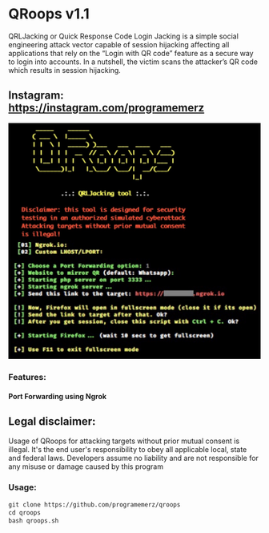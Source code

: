 # QRoops v1.1
QRLJacking or Quick Response Code Login Jacking is a simple social engineering attack vector capable of session hijacking affecting all applications that rely on the “Login with QR code” feature as a secure way to login into accounts. In a nutshell, the victim scans the attacker’s QR code which results in session hijacking.

## Instagram: https://instagram.com/programemerz

![](image.jpg)

### Features:
#### Port Forwarding using Ngrok

## Legal disclaimer:

Usage of QRoops for attacking targets without prior mutual consent is illegal. It's the end user's responsibility to obey all applicable local, state and federal laws. Developers assume no liability and are not responsible for any misuse or damage caused by this program 

### Usage:
```
git clone https://github.com/programemerz/qroops
cd qroops
bash qroops.sh
```
